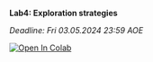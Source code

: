 **Lab4: Exploration strategies**

*Deadline: Fri 03.05.2024 23:59 AOE*


[![Open In Colab](https://colab.research.google.com/assets/colab-badge.svg)](https://colab.research.google.com/github/girafe-ai/ml-course/blob/24s_advanced/assignments/lab04_exploration/exploration_strategies.ipynb)
